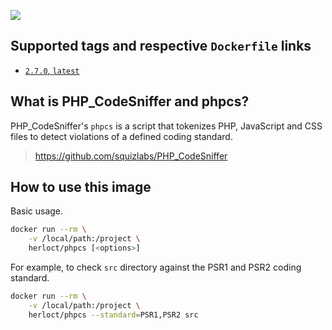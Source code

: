 [![](https://images.microbadger.com/badges/image/herloct/phpcs.svg)](http://microbadger.com/images/herloct/phpcs "Get your own image badge on microbadger.com")

## Supported tags and respective `Dockerfile` links

* [`2.7.0`, `latest`](https://github.com/herloct/docker-phpcs/blob/master/2.7.0/Dockerfile)

## What is PHP_CodeSniffer and phpcs?

PHP_CodeSniffer's `phpcs` is a script that tokenizes PHP, JavaScript and CSS files to detect violations of a defined
coding standard.

> https://github.com/squizlabs/PHP_CodeSniffer

## How to use this image

Basic usage.

```sh
docker run --rm \
    -v /local/path:/project \
    herloct/phpcs [<options>]
```

For example, to check `src` directory against the PSR1 and PSR2 coding standard.

```sh
docker run --rm \
    -v /local/path:/project \
    herloct/phpcs --standard=PSR1,PSR2 src
```
